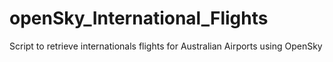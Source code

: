 # openSky_International_Flights
Script to retrieve internationals flights for Australian Airports using OpenSky

